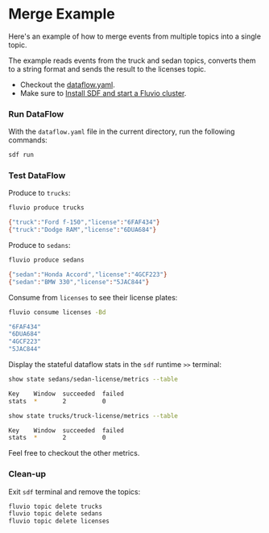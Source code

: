 # Merge Example

Here's an example of how to merge events from multiple topics into a single topic.

The example reads events from the truck and sedan topics, converts them to a string format and sends the result to the licenses topic.

* Checkout the [dataflow.yaml](./dataflow.yaml).
* Make sure to [Install SDF and start a Fluvio cluster].

### Run DataFlow

With the `dataflow.yaml` file in the current directory, run the following commands:

```bash
sdf run
```

### Test DataFlow

Produce to `trucks`:

```bash
fluvio produce trucks
```

```bash
{"truck":"Ford f-150","license":"6FAF434"}
{"truck":"Dodge RAM","license":"6DUA684"}
```

Produce to `sedans`:

```bash
fluvio produce sedans
```

```bash
{"sedan":"Honda Accord","license":"4GCF223"}
{"sedan":"BMW 330","license":"5JAC844"}
```

Consume from `licenses` to see their license plates:

```bash
fluvio consume licenses -Bd
```

```bash
"6FAF434"
"6DUA684"
"4GCF223"
"5JAC844"
```

Display the stateful dataflow stats in the `sdf` runtime `>>` terminal:

```bash
show state sedans/sedan-license/metrics --table
```

```bash
Key    Window  succeeded  failed
stats  *       2          0
```

```bash
show state trucks/truck-license/metrics --table
```

```bash
Key    Window  succeeded  failed
stats  *       2          0
```

Feel free to checkout the other metrics.


### Clean-up

Exit `sdf` terminal and remove the topics:

```bash
fluvio topic delete trucks
fluvio topic delete sedans
fluvio topic delete licenses
```

[Install SDF and start a Fluvio cluster]: /README.MD#prerequisites